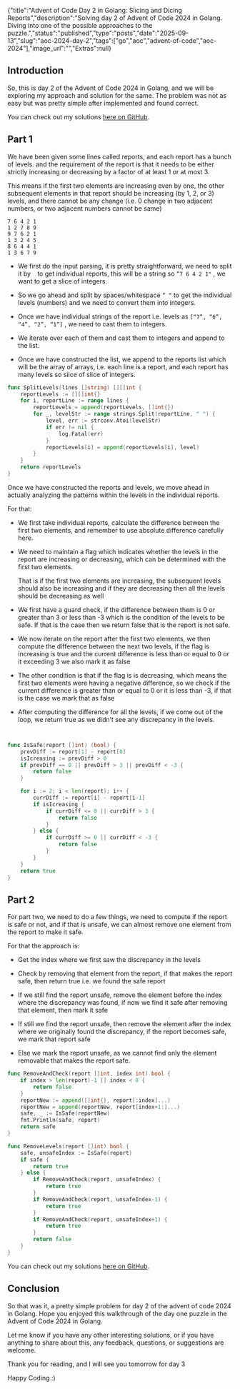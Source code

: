 {"title":"Advent of Code Day 2 in Golang: Slicing and Dicing Reports","description":"Solving day 2 of Advent of Code 2024 in Golang. Diving into one of the possible approaches to the puzzle.","status":"published","type":"posts","date":"2025-09-13","slug":"aoc-2024-day-2","tags":["go","aoc","advent-of-code","aoc-2024"],"image_url":"","Extras":null}


## Introduction

So, this is day 2 of the Advent of Code 2024 in Golang, and we will be exploring my approach and solution for the same. The problem was not as easy but was pretty simple after implemented and found correct.

You can check out my solutions [here on GitHub](https://github.com/Mr-Destructive/advent_of_code/blob/main/2024/src/day02/main.go).

## Part 1

We have been given some lines called reports, and each report has a bunch of levels. and the requirement of the report is that it needs to be either strictly increasing or decreasing by a factor of at least 1 or at most 3.

This means if the first two elements are increasing even by one, the other subsequent elements in that report should be increasing (by 1, 2, or 3) levels, and there cannot be any change (i.e. 0 change in two adjacent numbers, or two adjacent numbers cannot be same)

```plaintext
7 6 4 2 1
1 2 7 8 9
9 7 6 2 1
1 3 2 4 5
8 6 4 4 1
1 3 6 7 9
```

* We first do the input parsing, it is pretty straightforward, we need to split it by `
` to get individual reports, this will be a string so `”7 6 4 2 1"` , we want to get a slice of integers.
    
* So we go ahead and split by spaces/whitespace `” “` to get the individual levels (numbers) and we need to convert them into integers.
    
* Once we have individual strings of the report i.e. levels as `[“7”, “6”, “4”, “2”, “1”]` , we need to cast them to integers.
    
* We iterate over each of them and cast them to integers and append to the list.
    
* Once we have constructed the list, we append to the reports list which will be the array of arrays, i.e. each line is a report, and each report has many levels so slice of slice of integers.
    

```go
func SplitLevels(lines []string) [][]int {
	reportLevels := [][]int{}
	for i, reportLine := range lines {
		reportLevels = append(reportLevels, []int{})
		for _, levelStr := range strings.Split(reportLine, " ") {
			level, err := strconv.Atoi(levelStr)
			if err != nil {
				log.Fatal(err)
			}
			reportLevels[i] = append(reportLevels[i], level)
		}
	}
	return reportLevels
}
```

Once we have constructed the reports and levels, we move ahead in actually analyzing the patterns within the levels in the individual reports.

For that:

* We first take individual reports, calculate the difference between the first two elements, and remember to use absolute difference carefully here.
    
* We need to maintain a flag which indicates whether the levels in the report are increasing or decreasing, which can be determined with the first two elements.
    
    That is if the first two elements are increasing, the subsequent levels should also be increasing and if they are decreasing then all the levels should be decreasing as well
    
* We first have a guard check, if the difference between them is 0 or greater than 3 or less than -3 which is the condition of the levels to be safe. If that is the case then we return false that is the report is not safe.
    
* We now iterate on the report after the first two elements, we then compute the difference between the next two levels, if the flag is increasing is true and the current difference is less than or equal to 0 or it exceeding 3 we also mark it as false
    
* The other condition is that if the flag is is decreasing, which means the first two elements were having a negative difference, so we check if the current difference is greater than or equal to 0 or it is less than -3, if that is the case we mark that as false
    
* After computing the difference for all the levels, if we come out of the loop, we return true as we didn’t see any discrepancy in the levels.
    

```go


func IsSafe(report []int) (bool) {
	prevDiff := report[1] - report[0]
	isIcreasing := prevDiff > 0
	if prevDiff == 0 || prevDiff > 3 || prevDiff < -3 {
		return false
	}

	for i := 2; i < len(report); i++ {
		currDiff := report[i] - report[i-1]
		if isIcreasing {
			if currDiff <= 0 || currDiff > 3 {
				return false
			}
		} else {
			if currDiff >= 0 || currDiff < -3 {
				return false
			}
		}
	}
	return true
}
```

## Part 2

For part two, we need to do a few things, we need to compute if the report is safe or not, and if that is unsafe, we can almost remove one element from the report to make it safe.

For that the approach is:

* Get the index where we first saw the discrepancy in the levels
    
* Check by removing that element from the report, if that makes the report safe, then return true i.e. we found the safe report
    
* If we still find the report unsafe, remove the element before the index where the discrepancy was found, if now we find it safe after removing that element, then mark it safe
    
* If still we find the report unsafe, then remove the element after the index where we originally found the discrepancy, if the report becomes safe, we mark that report safe
    
* Else we mark the report unsafe, as we cannot find only the element removable that makes the report safe.
    

```go
func RemoveAndCheck(report []int, index int) bool {
	if index > len(report)-1 || index < 0 {
		return false
	}
	reportNew := append([]int{}, report[:index]...)
	reportNew = append(reportNew, report[index+1:]...)
	safe, _ := IsSafe(reportNew)
	fmt.Println(safe, report)
	return safe
}

func RemoveLevels(report []int) bool {
	safe, unsafeIndex := IsSafe(report)
	if safe {
		return true
	} else {
		if RemoveAndCheck(report, unsafeIndex) {
			return true
		}
		if RemoveAndCheck(report, unsafeIndex-1) {
			return true
		}
		if RemoveAndCheck(report, unsafeIndex+1) {
			return true
		}
		return false
	}
}
```

You can check out my solutions [here on GitHub](https://github.com/Mr-Destructive/advent_of_code/blob/main/2024/src/day02/main.go).

## Conclusion

So that was it, a pretty simple problem for day 2 of the advent of code 2024 in Golang. Hope you enjoyed this walkthrough of the day one puzzle in the Advent of Code 2024 in Golang.

Let me know if you have any other interesting solutions, or if you have anything to share about this, any feedback, questions, or suggestions are welcome.

Thank you for reading, and I will see you tomorrow for day 3

Happy Coding :)
